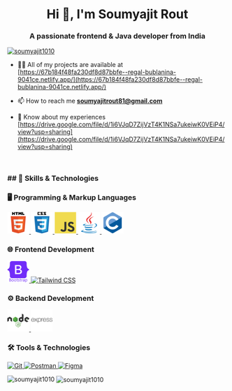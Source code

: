 <h1 align="center">Hi 👋, I'm Soumyajit Rout</h1>
<h3 align="center">A passionate frontend & Java developer from India</h3>

<p align="left"> <a href="https://github.com/ryo-ma/github-profile-trophy"><img src="https://github-profile-trophy.vercel.app/?username=soumyajit1010" alt="soumyajit1010" /></a> </p>

- 👨‍💻 All of my projects are available at [https://67b184f48fa230df8d87bbfe--regal-bublanina-9041ce.netlify.app/](https://67b184f48fa230df8d87bbfe--regal-bublanina-9041ce.netlify.app/)

- 📫 How to reach me **soumyajitrout81@gmail.com**

- 📄 Know about my experiences [https://drive.google.com/file/d/1i6VJqD7ZijVzT4K1NSa7ukeiwK0VEiP4/view?usp=sharing](https://drive.google.com/file/d/1i6VJqD7ZijVzT4K1NSa7ukeiwK0VEiP4/view?usp=sharing)

<br>

<h3 align="left">## 🚀 Skills & Technologies</h3>


### 🖥️ Programming & Markup Languages
<p align="left">
  <a href="https://www.w3.org/html/" target="_blank"> 
    <img src="https://raw.githubusercontent.com/devicons/devicon/master/icons/html5/html5-original-wordmark.svg" alt="HTML5" width="50" height="50"/>
  </a>
  <a href="https://www.w3schools.com/css/" target="_blank"> 
    <img src="https://raw.githubusercontent.com/devicons/devicon/master/icons/css3/css3-original-wordmark.svg" alt="CSS3" width="50" height="50"/> 
  </a>
  <a href="https://developer.mozilla.org/en-US/docs/Web/JavaScript" target="_blank"> 
    <img src="https://raw.githubusercontent.com/devicons/devicon/master/icons/javascript/javascript-original.svg" alt="JavaScript" width="50" height="50"/> 
  </a>
  <a href="https://www.java.com" target="_blank"> 
    <img src="https://raw.githubusercontent.com/devicons/devicon/master/icons/java/java-original.svg" alt="Java" width="50" height="50"/> 
  </a>
  <a href="https://www.cprogramming.com/" target="_blank"> 
    <img src="https://raw.githubusercontent.com/devicons/devicon/master/icons/c/c-original.svg" alt="C" width="50" height="50"/> 
  </a>
</p>

### 🌐 Frontend Development
<p align="left">
  <a href="https://getbootstrap.com" target="_blank">
    <img src="https://raw.githubusercontent.com/devicons/devicon/master/icons/bootstrap/bootstrap-plain-wordmark.svg" alt="Bootstrap" width="50" height="50"/>
  </a>
  <a href="https://tailwindcss.com/" target="_blank"> 
    <img src="https://www.vectorlogo.zone/logos/tailwindcss/tailwindcss-icon.svg" alt="Tailwind CSS" width="50" height="50"/>
  </a>
</p>

### ⚙️ Backend Development
<p align="left">
  <a href="https://nodejs.org" target="_blank"> 
    <img src="https://raw.githubusercontent.com/devicons/devicon/master/icons/nodejs/nodejs-original-wordmark.svg" alt="Node.js" width="50" height="50"/>
  </a>
  <a href="https://expressjs.com" target="_blank"> 
    <img src="https://raw.githubusercontent.com/devicons/devicon/master/icons/express/express-original-wordmark.svg" alt="Express.js" width="50" height="50"/>
  </a>
</p>

### 🛠 Tools & Technologies
<p align="left">
  <a href="https://git-scm.com/" target="_blank"> 
    <img src="https://www.vectorlogo.zone/logos/git-scm/git-scm-icon.svg" alt="Git" width="50" height="50"/>
  </a>
  <a href="https://postman.com" target="_blank"> 
    <img src="https://www.vectorlogo.zone/logos/getpostman/getpostman-icon.svg" alt="Postman" width="50" height="50"/>
  </a>
  <a href="https://www.figma.com/" target="_blank"> 
    <img src="https://www.vectorlogo.zone/logos/figma/figma-icon.svg" alt="Figma" width="50" height="50"/>
  </a>
</p>


<p><img align="left" src="https://github-readme-stats.vercel.app/api/top-langs?username=soumyajit1010&show_icons=true&locale=en&layout=compact" alt="soumyajit1010" /></p>

<p>&nbsp;<img align="center" src="https://github-readme-stats.vercel.app/api?username=soumyajit1010&show_icons=true&locale=en" alt="soumyajit1010" /></p>
